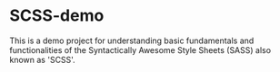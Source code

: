 # SCSS-demo
 This is a demo project for understanding basic fundamentals and functionalities of the Syntactically Awesome Style Sheets (SASS) also known as 'SCSS'.
